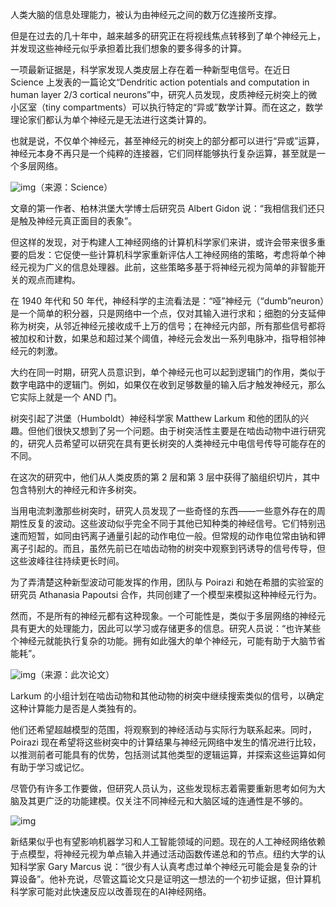 人类大脑的信息处理能力，被认为由神经元之间的数万亿连接所支撑。

但是在过去的几十年中，越来越多的研究正在将视线焦点转移到了单个神经元上，并发现这些神经元似乎承担着比我们想象的要多得多的计算。

一项最新证据是，科学家发现人类皮层上存在着一种新型电信号。在近日 Science 上发表的一篇论文“Dendritic action potentials and computation in human layer 2/3 cortical neurons”中，研究人员发现，皮质神经元树突上的微小区室（tiny compartments）可以执行特定的“异或”数学计算。而在这之，数学理论家们都认为单个神经元是无法进行这类计算的。

也就是说，不仅单个神经元，甚至神经元的树突上的部分都可以进行“异或”运算，神经元本身不再只是一个纯粹的连接器，它们同样能够执行复杂运算，甚至就是一个多层网络。

![img](https://pic3.zhimg.com/80/v2-f9d95df1670e7d1e56731779b989ed22_1440w.jpg)（来源：Science）

文章的第一作者、柏林洪堡大学博士后研究员 Albert Gidon 说：“我相信我们还只是触及神经元真正面目的表象”。

但这样的发现，对于构建人工神经网络的计算机科学家们来讲，或许会带来很多重要的启发：它促使一些计算机科学家重新评估人工神经网络的策略，考虑将单个神经元视为广义的信息处理器。此前，这些策略多基于将神经元视为简单的非智能开关的观点而建构。

在 1940 年代和 50 年代，神经科学的主流看法是：“哑”神经元（“dumb”neuron）是一个简单的积分器，只是网络中一个点，仅对其输入进行求和；细胞的分支延伸称为树突，从邻近神经元接收成千上万的信号；在神经元内部，所有那些信号都将被加权和计数，如果总和超过某个阈值，神经元会发出一系列电脉冲，指导相邻神经元的刺激。

大约在同一时期，研究人员意识到，单个神经元也可以起到逻辑门的作用，类似于数字电路中的逻辑门。例如，如果仅在收到足够数量的输入后才触发神经元，那么它实际上就是一个 AND 门。

树突引起了洪堡（Humboldt）神经科学家 Matthew Larkum 和他的团队的兴趣。但他们很快又想到了另一个问题。由于树突活性主要是在啮齿动物中进行研究的，研究人员希望可以研究在具有更长树突的人类神经元中电信号传导可能存在的不同。

在这次的研究中，他们从人类皮质的第 2 层和第 3 层中获得了脑组织切片，其中包含特别大的神经元和许多树突。

当用电流刺激那些树突时，研究人员发现了一些奇怪的东西——一些意外存在的周期性反复的波动。这些波动似乎完全不同于其他已知种类的神经信号。它们特别迅速而短暂，如同由钙离子通量引起的动作电位一般。但常规的动作电位常由钠和钾离子引起的。而且，虽然先前已在啮齿动物的树突中观察到钙诱导的信号传导，但这些波峰往往持续更长时间。

为了弄清楚这种新型波动可能发挥的作用，团队与 Poirazi 和她在希腊的实验室的研究员 Athanasia Papoutsi 合作，共同创建了一个模型来模拟这种神经元行为。

然而，不是所有的神经元都有这种现象。一个可能性是，类似于多层网络的神经元具有更大的处理能力，因此可以学习或存储更多的信息。研究人员说：“也许某些个神经元就能执行复杂的功能。拥有如此强大的单个神经元，可能有助于大脑节省能耗”。

![img](https://pic4.zhimg.com/80/v2-3c9ecf478719f01374b5088eef3d905f_1440w.jpg)（来源：此次论文）

Larkum 的小组计划在啮齿动物和其他动物的树突中继续搜索类似的信号，以确定这种计算能力是否是人类独有的。

他们还希望超越模型的范围，将观察到的神经活动与实际行为联系起来。同时，Poirazi 现在希望将这些树突中的计算结果与神经元网络中发生的情况进行比较，以推测前者可能具有的优势，包括测试其他类型的逻辑运算，并探索这些运算如何有助于学习或记忆。

尽管仍有许多工作要做，但研究人员认为，这些发现标志着需要重新思考如何为大脑及其更广泛的功能建模。仅关注不同神经元和大脑区域的连通性是不够的。

![img](https://pic1.zhimg.com/80/v2-2d06f3751c3b14c309eca0806d33f78c_1440w.jpg)

新结果似乎也有望影响机器学习和人工智能领域的问题。现在的人工神经网络依赖于点模型，将神经元视为单点输入并通过活动函数传递总和的节点。纽约大学的认知科学家 Gary Marcus 说：“很少有人认真考虑过单个神经元可能会是复杂的计算设备”。他补充说，尽管这篇论文只是证明这一想法的一个初步证据，但计算机科学家可能对此快速反应以改善现在的AI神经网络。
